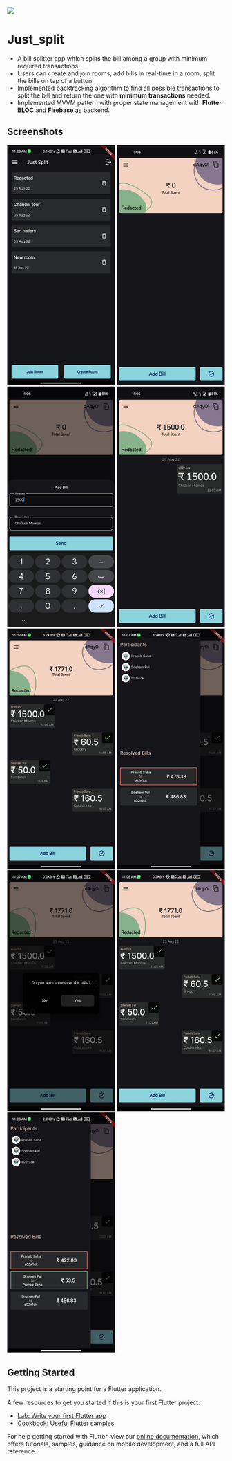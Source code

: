 ![](https://socialify.git.ci/Pranab1109/Just-Split/image?font=Bitter&language=1&name=1&owner=1&pattern=Circuit%20Board&theme=Dark)
# Just_split

- A bill splitter app which splits the bill among a group with minimum required transactions.
- Users can create and join rooms, add bills in real-time in a room, split the bills on tap of a button.
- Implemented backtracking algorithm to find all possible transactions to split the bill and return the one with **minimum transactions** needed.
- Implemented MVVM pattern with proper state management with **Flutter BLOC** and **Firebase** as backend.
  
## Screenshots
<p float="left">
  <img src="./screenshots/1.jpg" width="250" />
  <img src="./screenshots/2.jpg" width="250" />
  <img src="./screenshots/3.png" width="250" />
  <img src="./screenshots/4.png" width="250" />
  <img src="./screenshots/5.jpg" width="250" />
  <img src="./screenshots/6.jpg" width="250" />
  <img src="./screenshots/7.jpg" width="250" />
  <img src="./screenshots/8.jpg" width="250" />
  <img src="./screenshots/9.jpg" width="250" />
</p>

## Getting Started

This project is a starting point for a Flutter application.

A few resources to get you started if this is your first Flutter project:

- [Lab: Write your first Flutter app](https://flutter.dev/docs/get-started/codelab)
- [Cookbook: Useful Flutter samples](https://flutter.dev/docs/cookbook)

For help getting started with Flutter, view our
[online documentation](https://flutter.dev/docs), which offers tutorials,
samples, guidance on mobile development, and a full API reference.
